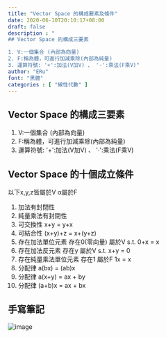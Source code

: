 ```yaml
---
title: "Vector Space 的構成要素及條件"
date: 2020-06-10T20:10:17+08:00
draft: false
description : "
## Vector Space 的構成三要素

1. V:一個集合 (內部為向量)
2. F:稱為體，可進行加減乘除(內部為純量)
3. 運算符號: '+':加法(V加V) 、 '·':乘法(F乘V)"
author: "ERu"
font: "黑體"
categories : [ "線性代數" ] 
---
```


## Vector Space 的構成三要素

1. V:一個集合 (內部為向量)
2. F:稱為體，可進行加減乘除(內部為純量)
3. 運算符號: '+':加法(V加V) 、 '·':乘法(F乘V)

## Vector Space 的十個成立條件

以下x,y,z皆屬於V α屬於F

1. 加法有封閉性
2. 純量乘法有封閉性
3. 可交換性 x+y = y+x
4. 可結合性 (x+y)+z = x+(y+z)
5. 存在加法單位元素 存在0(零向量) 屬於V s.t. 0+x = x
6. 存在加法反元素   存在y         屬於V s.t. x+y = 0
7. 存在純量乘法單位元素 存在1     屬於F      1x  = x
8. 分配律 a(bx)  = (ab)x
9. 分配律 a(x+y) = ax + by 
10. 分配律 (a+b)x = ax + bx

## 手寫筆記

![image](/images/IMAG1504.jpg)
